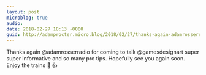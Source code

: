 ```yaml
---
layout: post
microblog: true
audio: 
date: 2018-02-27 18:13 -0000
guid: http://adamprocter.micro.blog/2018/02/27/thanks-again-adamrosserradio.html
---
```

Thanks again @adamrosserradio for coming to talk @gamesdesignart super super informative and so many pro tips. Hopefully see you again soon. Enjoy the trains 🚂 👍
